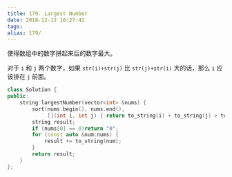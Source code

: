 ```yaml
---
title: 179. Largest Number
date: 2018-12-12 16:27:41
tags:
alias: 179/
---
```


使得数组中的数字拼起来后的数字最大。

<!--more-->

对于 `i` 和 `j` 两个数字，如果 `str(i)+str(j)` 比 `str(j)+str(i)` 大的话，那么 `i` 应该排在 `j` 前面。

```cpp
class Solution {
public:
    string largestNumber(vector<int> &nums) {
        sort(nums.begin(), nums.end(),
             [](int i, int j) { return to_string(i) + to_string(j) > to_string(j) + to_string(i); });
        string result;
        if (nums[0] == 0)return "0";
        for (const auto &num:nums) {
            result += to_string(num);
        }
        return result;
    }
};
```
